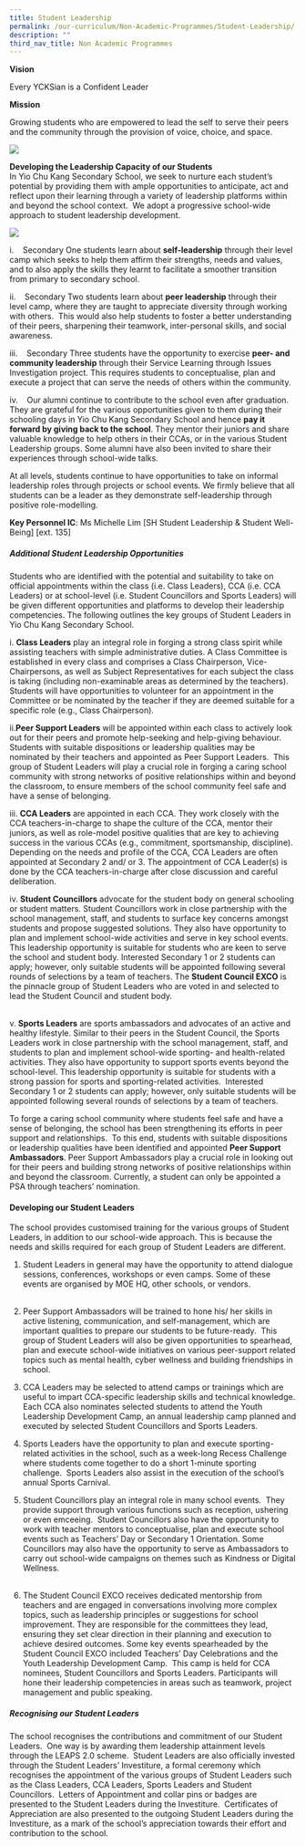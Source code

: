 ```yaml
---
title: Student Leadership
permalink: /our-curriculum/Non-Academic-Programmes/Student-Leadership/
description: ""
third_nav_title: Non Academic Programmes
---
```

**Vision**&nbsp;

Every YCKSian is a Confident Leader

**Mission**

Growing students who are empowered to lead the self to serve their peers and the community through the provision of voice, choice, and space.

![](/images/Our%20Curriculum/Non%20Academic%20Programmes/Student%20Leadership/S1.jpg)

**Developing the Leadership Capacity of our Students**  
In Yio Chu Kang Secondary School, we seek to nurture each student’s potential by providing them with ample opportunities to anticipate, act and reflect upon their learning through a variety of leadership platforms within and beyond the school context.&nbsp; We adopt a progressive school-wide approach to student leadership development.

![](/images/Our%20Curriculum/Non%20Academic%20Programmes/Student%20Leadership/S2.png)

i.&nbsp; &nbsp;&nbsp;Secondary One students learn about&nbsp;**self-leadership**&nbsp;through their level camp which seeks to help them affirm their strengths, needs and values, and to also apply the skills they learnt to facilitate a smoother transition from primary to secondary school.  
  
ii.&nbsp; &nbsp;&nbsp;Secondary Two students learn about&nbsp;**peer leadership**&nbsp;through their level camp, where they are taught to appreciate diversity through working with others.&nbsp; This would also help students to foster a better understanding of their peers, sharpening their teamwork, inter-personal skills, and social awareness.&nbsp;  
  
iii.&nbsp;&nbsp; &nbsp;Secondary Three students have the opportunity to exercise&nbsp;**peer- and community leadership**&nbsp;through their Service Learning through Issues Investigation project. This requires students to conceptualise, plan and execute a project that can serve the needs of others within the community.

iv.&nbsp;&nbsp; &nbsp;Our alumni continue to contribute to the school even after graduation. They are grateful for the various opportunities given to them during their schooling days in Yio Chu Kang Secondary School and hence&nbsp;**pay it forward by giving back to the school**. They mentor their juniors and share valuable knowledge to help others in their CCAs, or in the various Student Leadership groups. Some alumni have also been invited to share their experiences through school-wide talks.

  

At all levels, students continue to have opportunities to take on informal leadership roles through projects or school events. We firmly believe that all students can be a leader as they demonstrate self-leadership through positive role-modelling.

**Key Personnel IC**: Ms Michelle Lim \[SH Student Leadership &amp; Student Well-Being\] \[ext. 135\]



##### <label>Additional Student Leadership Opportunities</label>

<p> Students who are identified with the potential and suitability to take on official appointments within the class (i.e. Class Leaders), CCA (i.e. CCA Leaders) or at school-level (i.e. Student Councillors and Sports Leaders) will be given different opportunities and platforms to develop their leadership competencies.  
The following outlines the key groups of Student Leaders in Yio Chu Kang Secondary School.<br>

i. <b>Class Leaders</b> play an integral role in forging a strong class spirit while assisting teachers with simple administrative duties. A Class Committee&nbsp;is established in every class and comprises a Class Chairperson, Vice-Chairpersons, as well as Subject Representatives for each subject the class is taking (including non-examinable areas as determined by the teachers). Students will have opportunities to volunteer for an appointment in the Committee or be nominated by the teacher if they are deemed suitable for a specific role (e.g., Class Chairperson).<br>

ii.<b>Peer Support Leaders</b>&nbsp;will be appointed within each class to actively look out for their peers and promote help-seeking and help-giving behaviour.&nbsp; Students with suitable dispositions or leadership qualities may be nominated by their teachers and appointed as Peer Support Leaders.&nbsp; This group of Student Leaders will play a crucial role in forging a caring school community with strong networks of positive relationships within and beyond the classroom, to ensure members of the school community feel safe and have a sense of belonging.<br>

iii. <b>CCA Leaders</b>&nbsp;are appointed in each CCA. They work closely with the CCA teachers-in-charge to shape the culture of the CCA, mentor their juniors, as well as role-model positive qualities that are key to achieving success in the various CCAs (e.g., commitment, sportsmanship, discipline). Depending on the needs and profile of the CCA, CCA Leaders are often appointed at Secondary 2 and/ or 3. The appointment of CCA Leader(s) is done by the CCA teachers-in-charge after close discussion and careful deliberation.<br>

iv. <b>Student Councillors</b>&nbsp;advocate for the student body on general schooling or student matters. Student Councillors work in close partnership with the school management, staff, and students to surface key concerns amongst students and propose suggested solutions. They also have opportunity to plan and implement school-wide activities and serve in key school events. This leadership opportunity is suitable for students who are keen to serve the school and student body. Interested Secondary 1 or 2 students can apply; however, only suitable students will be appointed following several rounds of selections by a team of teachers. The&nbsp;<b>Student Council EXCO</b>&nbsp;is the pinnacle group of Student Leaders who are voted in and selected to lead the Student Council and student body.<br> &nbsp;&nbsp;

v. <b>Sports Leaders</b>&nbsp;are sports ambassadors and advocates of an active and healthy lifestyle. Similar to their peers in the Student Council, the Sports Leaders work in close partnership with the school management, staff, and students to plan and implement school-wide sporting- and health-related activities. They also have opportunity to support sports events beyond the school-level. This leadership opportunity is suitable for students with a strong passion for sports and sporting-related activities.&nbsp; Interested Secondary 1 or 2 students can apply; however, only suitable students will be appointed following several rounds of selections by a team of teachers.<br>

To forge a caring school community where students feel safe and have a sense of belonging, the school has been strengthening its efforts in peer support and relationships.&nbsp; To this end, students with suitable dispositions or leadership qualities have been identified and appointed&nbsp;<b>Peer Support Ambassadors</b>. Peer Support Ambassadors play a crucial role in looking out for their peers and building strong networks of positive relationships within and beyond the classroom. Currently, a student can only be appointed a PSA through teachers’ nomination. 
</p>


#### <label>Developing our Student Leaders</label>
<div>
<p> The school provides customised training for the various groups of Student Leaders, in addition to our school-wide approach. This is because the needs and skills required for each group of Student Leaders are different.<br>  

1.  Student Leaders in general may have the opportunity to attend dialogue sessions, conferences, workshops or even camps. Some of these events are organised by MOE HQ, other schools, or vendors.<br>&nbsp;
    
      
    
2.  Peer Support Ambassadors will be trained to hone his/ her skills in active listening, communication, and self-management, which are important qualities to prepare our students to be future-ready.&nbsp; This group of Student Leaders will also be given opportunities to spearhead, plan and execute school-wide initiatives on various peer-support related topics such as mental health, cyber wellness and building friendships in school.<br>
       
3.  CCA Leaders may be selected to attend camps or trainings which are useful to impart CCA-specific leadership skills and technical knowledge. Each CCA also nominates selected students to attend the Youth Leadership Development Camp, an annual leadership camp planned and executed by selected Student Councillors and Sports Leaders.<br>
       
4.  Sports Leaders have the opportunity to plan and execute sporting-related activities in the school, such as a week-long Recess Challenge where students come together to do a short 1-minute sporting challenge.&nbsp; Sports Leaders also assist in the execution of the school’s annual Sports Carnival.<br>
    
5.  Student Councillors play an integral role in many school events.&nbsp; They provide support through various functions such as reception, ushering or even emceeing.&nbsp; Student Councillors also have the opportunity to work with teacher mentors to conceptualise, plan and execute school events such as Teachers’ Day or Secondary 1 Orientation. Some Councillors may also have the opportunity to serve as Ambassadors to carry out school-wide campaigns on themes such as Kindness or Digital Wellness.<br>&nbsp;
    
6.  The Student Council EXCO receives dedicated mentorship from teachers and are engaged in conversations involving more complex topics, such as leadership principles or suggestions for school improvement. They are responsible for the committees they lead, ensuring they set clear direction in their planning and execution to achieve desired outcomes. Some key events spearheaded by the Student Council EXCO included Teachers’ Day Celebrations and the Youth Leadership Development Camp.&nbsp; This camp is held for CCA nominees, Student Councillors and Sports Leaders. Participants will hone their leadership competencies in areas such as teamwork, project management and public speaking. 
			</p>
</div>


	


##### Recognising our Student Leaders


<p> The school recognises the contributions and commitment of our Student Leaders.&nbsp; One way is by awarding them leadership attainment levels through the LEAPS 2.0 scheme.&nbsp; Student Leaders are also officially invested through the Student Leaders’ Investiture, a formal ceremony which recognises the appointment of the various groups of Student Leaders such as the Class Leaders, CCA Leaders, Sports Leaders and Student Councillors.&nbsp; Letters of Appointment and collar pins or badges are presented to the Student Leaders during the Investiture.&nbsp; Certificates of Appreciation are also presented to the outgoing Student Leaders during the Investiture, as a mark of the school’s appreciation towards their effort and contribution to the school. </p>

&nbsp;&nbsp;&nbsp;&nbsp;


	
	

	
